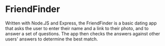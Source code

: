 # FriendFinder

Written with Node.JS and Express, the FriendFinder is a basic dating app that asks the user to enter their name and a link to their photo, and to answer a set of questions.  The app then checks the answers against other users' answers to determine the best match.